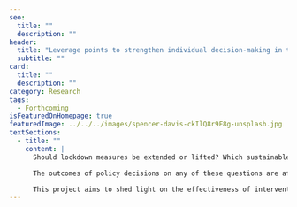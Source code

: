 ```yaml
---
seo:
  title: ""
  description: ""
header:
  title: "Leverage points to strengthen individual decision-making in the face of complexity"
  subtitle: ""
card:
  title: ""
  description: ""
category: Research
tags:
  - Forthcoming
isFeaturedOnHomepage: true
featuredImage: ../../../images/spencer-davis-ckIlQ8r9F8g-unsplash.jpg
textSections:
  - title: ""
    content: |
      Should lockdown measures be extended or lifted? Which sustainable transportation technology should be subsidized today to be most likely to power vehicles in 30 years? 

      The outcomes of policy decisions on any of these questions are affected by a myriad of factors - many of which are not in the control of policy-makers. This presents policy-makers tasked with these decisions with a high degree of uncertainty. To make matters worse, policy issues can evolve quickly and in unexpected ways, as the COVID-19 pandemic has shown. Dealing with complex issues, thus, requires policy-makers to maintain a high level of focus and flexibility to carefully decide on the most appropriate course of action and adapt their decisions as issues evolve. 

      This project aims to shed light on the effectiveness of interventions to improve an individual’s capacity for the type of conscious awareness that is required to maintain a high level of reflection even when acting quickly: computer-based cognitive training. While the literature on such programs is almost two decades old, important questions regarding their effectiveness remain - despite the publication of several meta-analyses. By conducting an umbrella review of existing meta-analysis, we provide an accessible overview of the findings and consolidate empirical analyses on the factors that might drive incongruencies. As a result, this project enables institutions to make more informed judgements on whether cognitive training is a suitable tool to support policy-makers in their difficult job.
---
```

